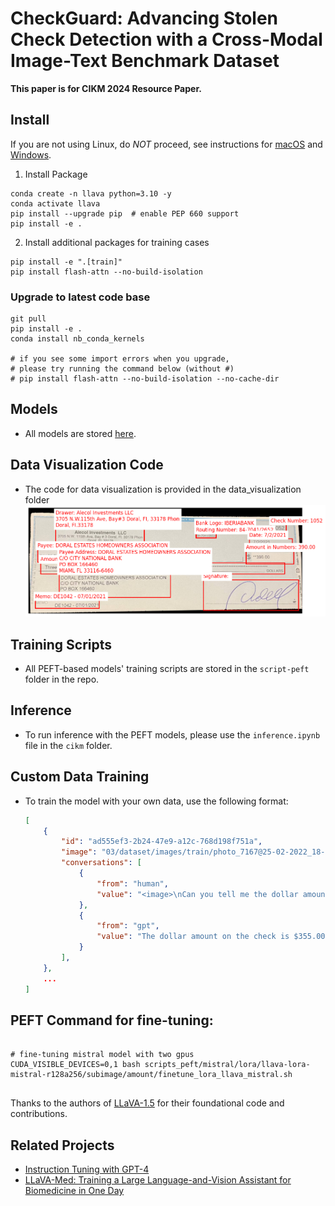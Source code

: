# CheckGuard: Advancing Stolen Check Detection with a Cross-Modal Image-Text Benchmark Dataset

**This paper is for CIKM 2024 Resource Paper.**




## Install

If you are not using Linux, do *NOT* proceed, see instructions for [macOS](https://github.com/haotian-liu/LLaVA/blob/main/docs/macOS.md) and [Windows](https://github.com/haotian-liu/LLaVA/blob/main/docs/Windows.md).


1. Install Package
```Shell
conda create -n llava python=3.10 -y
conda activate llava
pip install --upgrade pip  # enable PEP 660 support
pip install -e .
```

2. Install additional packages for training cases
```
pip install -e ".[train]"
pip install flash-attn --no-build-isolation
```

### Upgrade to latest code base

```Shell
git pull
pip install -e .
conda install nb_conda_kernels

# if you see some import errors when you upgrade,
# please try running the command below (without #)
# pip install flash-attn --no-build-isolation --no-cache-dir

```

## Models

- All models are stored [here](https://drive.google.com/drive/folders/1rNT26fInFuduqmKgZpwcx8RjuQ3jDc4n?usp=sharing).

## Data Visualization Code

- The code for data visualization is provided in the data_visualization folder
![Data Visualization](images/visualization.png)

## Training Scripts

- All PEFT-based models' training scripts are stored in the `script-peft` folder in the repo.

## Inference

- To run inference with the PEFT models, please use the `inference.ipynb` file in the `cikm` folder.

## Custom Data Training

- To train the model with your own data, use the following format:
    ```json
    [
        {
            "id": "ad555ef3-2b24-47e9-a12c-768d198f751a",
            "image": "03/dataset/images/train/photo_7167@25-02-2022_18-36-29_0.png",
            "conversations": [
                {
                    "from": "human",
                    "value": "<image>\nCan you tell me the dollar amount on this check?"
                },
                {
                    "from": "gpt",
                    "value": "The dollar amount on the check is $355.00."
                }
            ],
        },
        ...
    ]
    ```



## PEFT Command for fine-tuning:


```Shell

# fine-tuning mistral model with two gpus
CUDA_VISIBLE_DEVICES=0,1 bash scripts_peft/mistral/lora/llava-lora-mistral-r128a256/subimage/amount/finetune_lora_llava_mistral.sh 


```

Thanks to the authors of [LLaVA-1.5](https://github.com/haotian-liu/LLaVA) for their foundational code and contributions.

## Related Projects

- [Instruction Tuning with GPT-4](https://github.com/Instruction-Tuning-with-GPT-4/GPT-4-LLM)
- [LLaVA-Med: Training a Large Language-and-Vision Assistant for Biomedicine in One Day](https://github.com/microsoft/LLaVA-Med)
